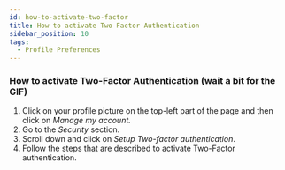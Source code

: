```yaml
---
id: how-to-activate-two-factor
title: How to activate Two Factor Authentication
sidebar_position: 10
tags:
  - Profile Preferences
---
```


### **How to activate Two-Factor Authentication (wait a bit for the GIF)**



1. Click on your profile picture on the top-left part of the page and then click on *Manage my account.*
2. Go to the *Security* section.
3. Scroll down and click on *Setup Two-factor authentication*.
4. Follow the steps that are described to activate Two-Factor authentication.
